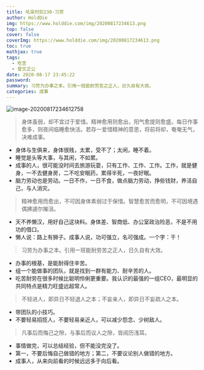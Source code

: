 ```yaml
---
title: 吼呆时刻230-习劳
author: HoldDie
img: https://www.holddie.com/img/20200817234613.png
top: false
cover: false
coverImg: https://www.holddie.com/img/20200817234613.png
toc: true
mathjax: true
tags:
  - 吃苦
  - 曾文正公
date: 2020-08-17 23:45:22
password:
summary: 习劳为办事之本。引用一班能耐劳苦之正人，日久自有大效。
categories: 成事
---
```


![image-20200817234612758](https://www.holddie.com/img/20200817234613.png)


> 身体虽弱，却不宜过于爱惜。精神愈用则愈出，阳气愈提则愈盛。每日作事愈多，则夜间临睡愈快活。若存一爱惜精神的意思，将前将却，奄奄无气，决难成事。

- 身体与生俱来，身体很贱，太累，受不了；太闲，睡不着。
- 睡觉是头等大事，与其闲，不如累。
- 成事的人，很可能没时间去旅游玩耍，只有工作、工作、工作。工作，就是健身，一不去健身房，二不吃安眠药，累得半死，一夜好眠。
- 脑力劳动也是劳动。一日不作，一日不食，做点脑力劳动，挣些钱财，养活自己，与人消灾。



> 精神愈用而愈出，不可因身体素弱过于保惜。智慧愈苦而愈明，不可因境遇偶拂遽尔摧沮。

- 天不养懒汉，用好自己这块料。身体差、智商低、办公室政治险恶，不是不用功的借口。
- 懒人说：路上有狮子。成事人说，功可强立，名可强成。一个字：干！



> 习劳为办事之本。引用一班能耐劳苦之正人，日久自有大效。

- 办事的根基，是能耐得住辛苦。
- 组一个能做事的团队，就是找到一群有能力、耐辛苦的人。
- 吃苦耐劳在很多时候比聪明伶俐更重要。我认识的最强的一组CEO，最明显的共同特点是精力旺盛远超常人。



> 不轻进人，即异日不轻退人之本；不妄亲人，即异日不妄疏人之本。

- 带团队的小技巧。
- 不要轻易招揽人，不要轻易亲近人，可以减少怨念、少树敌人。



> 凡事后而悔己之隙，与事后而议人之隙，皆阅历浅耳。

- 事情做完，可以总结经验，但不能没完没了。
- 第一，不要后悔自己做错的地方；第二，不要议论别人做错的地方。
- 成事人，从来向前看的时候远远多于向后看。
